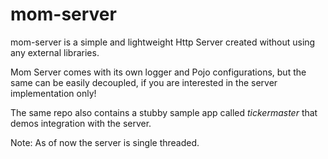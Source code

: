 # mom-server

mom-server is a simple and lightweight Http Server created without using any external libraries.

Mom Server comes with its own logger and Pojo configurations, but the same can be easily decoupled,
if you are interested in the server implementation only!

The same repo also contains a stubby sample app called *tickermaster* that demos integration with
the server.

Note: As of now the server is single threaded.

